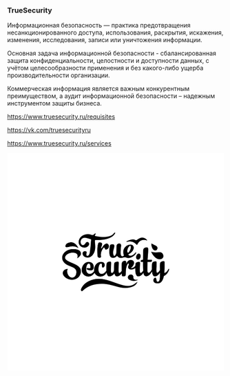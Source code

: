 ### TrueSecurity

Информационная безопасность — практика предотвращения несанкционированного доступа, использования, раскрытия, искажения, изменения, исследования, записи или уничтожения информации.

Основная задача информационной безопасности - сбалансированная защита конфиденциальности, целостности и доступности данных, с учётом целесообразноcти применения и без какого-либо ущерба производительности организации.

Коммерческая информация является важным конкурентным преимуществом, а аудит информационной безопасности – надежным инструментом защиты бизнеса.

https://www.truesecurity.ru/requisites

https://vk.com/truesecurityru

https://www.truesecurity.ru/services

![Image of Yaktocat](https://raw.githubusercontent.com/truesecurityru/truesecurityru/main/true%20security%202%20(5).jpg)

